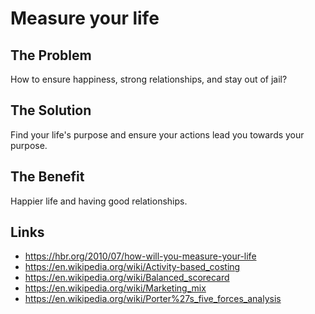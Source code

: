 # Measure your life

## The Problem
How to ensure happiness, strong relationships, and stay out of jail?

## The Solution
Find your life's purpose and ensure your actions lead you towards your purpose.

## The Benefit
Happier life and having good relationships.

## Links
* https://hbr.org/2010/07/how-will-you-measure-your-life
* https://en.wikipedia.org/wiki/Activity-based_costing
* https://en.wikipedia.org/wiki/Balanced_scorecard
* https://en.wikipedia.org/wiki/Marketing_mix
* https://en.wikipedia.org/wiki/Porter%27s_five_forces_analysis
